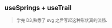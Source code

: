 <!-- # Animation

目前组件大多只实现了逻辑部分.
还需要加上样式和动画.
动画选择了 React Spring 来实现.
这里通过 demo 来熟悉 React Spring.

## 需要完成的动画

- [x] [toast](toast)
- [ ] [kanban](kanban)
- [ ] [dialog](dialog)

## useSpring

state 状态对应不同的 css 属性值
通过 state 的变化实现两个 css 值之间的过渡

`click | autoplay`

<code src="./springValue.tsx"></code>

## useTransition

可以用来实现`enter` ,`leave`的状态过渡.
这是不用框架手写过渡很难解决的一个问题.因为我们通过 setState 卸载组件之后就不存在 DOM 去执行退出过渡了.

`click | autoplay`

<code src="./transition.tsx"></code>

## useTail

编排一系列动画,在前一个即将结束时下一个动画开始.
把 duration 调慢点看的更清楚

<code src="./trail.tsx"></code> -->

## useSprings + useTrail

> 学完 D3,熟悉了 svg 之后写起这种形状真的流畅.

<code src="./springs.tsx"></code>
